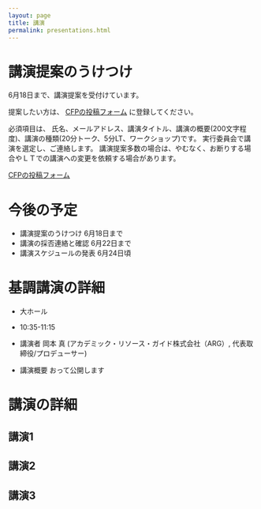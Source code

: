```yaml
---
layout: page
title: 講演
permalink: presentations.html
---
```

# 講演提案のうけつけ

6月18日まで、講演提案を受付けています。

提案したい方は、
[CFPの投稿フォーム](https://docs.google.com/forms/d/e/1FAIpQLScEM3bKfSnBbjhp34O7KnLZnTK6MtL81eBIw3O3XEi4le-bmQ/viewform?usp=sf_link)
に登録してください。


必須項目は、 氏名、メールアドレス、講演タイトル、講演の概要(200文字程度)、講演の種類(20分トーク、5分LT、ワークショップ)です。
実行委員会で講演を選定し、ご連絡します。
講演提案多数の場合は、やむなく、お断りする場合やＬＴでの講演への変更を依頼する場合があります。

[CFPの投稿フォーム](https://docs.google.com/forms/d/e/1FAIpQLScEM3bKfSnBbjhp34O7KnLZnTK6MtL81eBIw3O3XEi4le-bmQ/viewform?usp=sf_link)

# 今後の予定

* 講演提案のうけつけ        6月18日まで
* 講演の採否連絡と確認      6月22日まで
* 講演スケジュールの発表    6月24日頃


# 基調講演の詳細

* 大ホール

* 10:35-11:15

* 講演者 岡本 真 (アカデミック・リソース・ガイド株式会社（ARG）, 代表取締役/プロデューサー)

* 講演概要  おって公開します


# 講演の詳細

## 講演1


## 講演2



## 講演3


